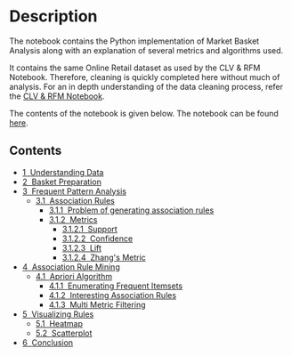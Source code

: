 # Description

The notebook contains the Python implementation of Market Basket Analysis along with an explanation of several metrics and algorithms used.

It contains the same Online Retail dataset as used by the CLV & RFM Notebook. Therefore, cleaning is quickly completed here without much of analysis. For an in depth understanding of the data cleaning process, refer the [CLV & RFM Notebook](https://github.com/robnix74/Marketing-Market/blob/master/CLV%20%26%20RFM%20Segmentation/CLV%20%26%20RFM%20Segmentation.ipynb).

The contents of the notebook is given below. The notebook can be found [here](IL).

<h2>Contents<span class="tocSkip"></span></h2>
<div class="toc"><ul class="toc-item"><li><span><a href="#Understanding-Data" data-toc-modified-id="Understanding-Data-1"><span class="toc-item-num">1&nbsp;&nbsp;</span>Understanding Data</a></span></li><li><span><a href="#Basket-Preparation" data-toc-modified-id="Basket-Preparation-2"><span class="toc-item-num">2&nbsp;&nbsp;</span>Basket Preparation</a></span></li><li><span><a href="#Frequent-Pattern-Analysis" data-toc-modified-id="Frequent-Pattern-Analysis-3"><span class="toc-item-num">3&nbsp;&nbsp;</span>Frequent Pattern Analysis</a></span><ul class="toc-item"><li><span><a href="#Association-Rules" data-toc-modified-id="Association-Rules-3.1"><span class="toc-item-num">3.1&nbsp;&nbsp;</span>Association Rules</a></span><ul class="toc-item"><li><span><a href="#Problem-of-generating-association-rules" data-toc-modified-id="Problem-of-generating-association-rules-3.1.1"><span class="toc-item-num">3.1.1&nbsp;&nbsp;</span>Problem of generating association rules</a></span></li><li><span><a href="#Metrics" data-toc-modified-id="Metrics-3.1.2"><span class="toc-item-num">3.1.2&nbsp;&nbsp;</span>Metrics</a></span><ul class="toc-item"><li><span><a href="#Support" data-toc-modified-id="Support-3.1.2.1"><span class="toc-item-num">3.1.2.1&nbsp;&nbsp;</span>Support</a></span></li><li><span><a href="#Confidence" data-toc-modified-id="Confidence-3.1.2.2"><span class="toc-item-num">3.1.2.2&nbsp;&nbsp;</span>Confidence</a></span></li><li><span><a href="#Lift" data-toc-modified-id="Lift-3.1.2.3"><span class="toc-item-num">3.1.2.3&nbsp;&nbsp;</span>Lift</a></span></li><li><span><a href="#Zhang's-Metric" data-toc-modified-id="Zhang's-Metric-3.1.2.4"><span class="toc-item-num">3.1.2.4&nbsp;&nbsp;</span>Zhang's Metric</a></span></li></ul></li></ul></li></ul></li><li><span><a href="#Association-Rule-Mining" data-toc-modified-id="Association-Rule-Mining-4"><span class="toc-item-num">4&nbsp;&nbsp;</span>Association Rule Mining</a></span><ul class="toc-item"><li><span><a href="#Apriori-Algorithm" data-toc-modified-id="Apriori-Algorithm-4.1"><span class="toc-item-num">4.1&nbsp;&nbsp;</span>Apriori Algorithm</a></span><ul class="toc-item"><li><span><a href="#Enumerating-Frequent-Itemsets" data-toc-modified-id="Enumerating-Frequent-Itemsets-4.1.1"><span class="toc-item-num">4.1.1&nbsp;&nbsp;</span>Enumerating Frequent Itemsets</a></span></li><li><span><a href="#Interesting-Association-Rules" data-toc-modified-id="Interesting-Association-Rules-4.1.2"><span class="toc-item-num">4.1.2&nbsp;&nbsp;</span>Interesting Association Rules</a></span></li><li><span><a href="#Multi-Metric-Filtering" data-toc-modified-id="Multi-Metric-Filtering-4.1.3"><span class="toc-item-num">4.1.3&nbsp;&nbsp;</span>Multi Metric Filtering</a></span></li></ul></li></ul></li><li><span><a href="#Visualizing-Rules" data-toc-modified-id="Visualizing-Rules-5"><span class="toc-item-num">5&nbsp;&nbsp;</span>Visualizing Rules</a></span><ul class="toc-item"><li><span><a href="#Heatmap" data-toc-modified-id="Heatmap-5.1"><span class="toc-item-num">5.1&nbsp;&nbsp;</span>Heatmap</a></span></li><li><span><a href="#Scatterplot" data-toc-modified-id="Scatterplot-5.2"><span class="toc-item-num">5.2&nbsp;&nbsp;</span>Scatterplot</a></span></li></ul></li><li><span><a href="#Conclusion" data-toc-modified-id="Conclusion-6"><span class="toc-item-num">6&nbsp;&nbsp;</span>Conclusion</a></span></li></ul></div>
